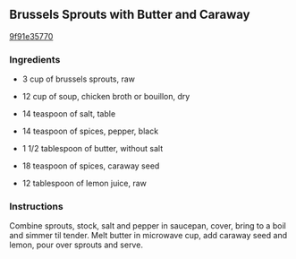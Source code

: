 ## Brussels Sprouts with Butter and Caraway

[9f91e35770](http://www.food.com/recipe/brussels-sprouts-with-butter-and-caraway-42127)

### Ingredients

 - 3 cup of brussels sprouts, raw

 - 12 cup of soup, chicken broth or bouillon, dry

 - 14 teaspoon of salt, table

 - 14 teaspoon of spices, pepper, black

 - 1 1/2 tablespoon of butter, without salt

 - 18 teaspoon of spices, caraway seed

 - 12 tablespoon of lemon juice, raw

### Instructions

Combine sprouts, stock, salt and pepper in saucepan, cover, bring to a boil and simmer til tender. Melt butter in microwave cup, add caraway seed and lemon, pour over sprouts and serve.
